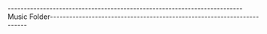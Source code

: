 -------------------------------------------------------------------------Music Folder-----------------------------------------------------------------------
